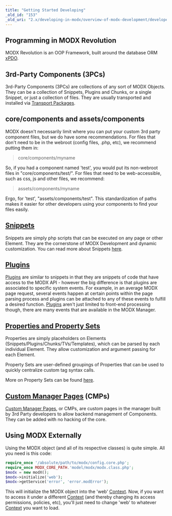 ```yaml
---
title: "Getting Started Developing"
_old_id: "153"
_old_uri: "2.x/developing-in-modx/overview-of-modx-development/developer-introduction/getting-started-developing"
---
```


## Programming in MODX Revolution

MODX Revolution is an OOP Framework, built around the database ORM [xPDO](extending-modx/xpdo "Home").

## 3rd-Party Components (3PCs)

3rd-Party Components (3PCs) are collections of any sort of MODX Objects. They can be a collection of Snippets, Plugins and Chunks, or a single Snippet, or just a collection of files. They are usually transported and installed via [Transport Packages](extending-modx/transport-packages "Transport Packages").

## core/components and assets/components

MODX doesn't necessarily limit where you can put your custom 3rd party component files, but we do have some recommendations. For files that don't need to be in the webroot (config files, .php, etc), we recommend putting them in:

> core/components/myname

So, if you had a component named 'test', you would put its non-webroot files in "core/components/test/". For files that need to be web-accessible, such as css, js and other files, we recommend:

> assets/components/myname

Ergo, for 'test', "assets/components/test". This standardization of paths makes it easier for other developers using your components to find your files easily.

## [Snippets](extending-modx/snippets "Snippets")

Snippets are simply php scripts that can be executed on any page or other Element. They are the cornerstone of MODX Development and dynamic customization. You can read more about Snippets [here](extending-modx/snippets "Snippets").

## [Plugins](extending-modx/plugins "Plugins")

[Plugins](extending-modx/plugins "Plugins") are similar to snippets in that they are snippets of code that have access to the MODX API - however the big difference is that plugins are associated to specific system events. For example, in an average MODX page request, several events happen at certain points within the page parsing process and plugins can be attached to any of these events to fulfill a desired function. [Plugins](extending-modx/plugins "Plugins") aren't just limited to front-end processing though, there are many events that are available in the MODX Manager.

## [Properties and Property Sets](building-sites/properties-and-property-sets "Properties and Property Sets")

Properties are simply placeholders on Elements (Snippets/Plugins/Chunks/TVs/Templates), which can be parsed by each individual Element. They allow customization and argument passing for each Element.

Property Sets are user-defined groupings of Properties that can be used to quickly centralize custom tag syntax calls.

More on Property Sets can be found [here](building-sites/properties-and-property-sets "Properties and Property Sets").

## [Custom Manager Pages](extending-modx/custom-manager-pages "Custom Manager Pages") (CMPs)

[Custom Manager Pages](extending-modx/custom-manager-pages "Custom Manager Pages"), or CMPs, are custom pages in the manager built by 3rd Party developers to allow backend management of Components. They can be added with no hacking of the core.

## Using MODX Externally

Using the MODX object (and all of its respective classes) is quite simple. All you need is this code:

``` php
require_once '/absolute/path/to/modx/config.core.php';
require_once MODX_CORE_PATH.'model/modx/modx.class.php';
$modx = new modX();
$modx->initialize('web');
$modx->getService('error', 'error.modError');
```

This will initialize the MODX object into the 'web' [Context](building-sites/contexts "Contexts"). Now, if you want to access it under a different [Context](building-sites/contexts "Contexts") (and thereby changing its access permissions, policies, etc), you'll just need to change 'web' to whatever [Context](building-sites/contexts "Contexts") you want to load.
